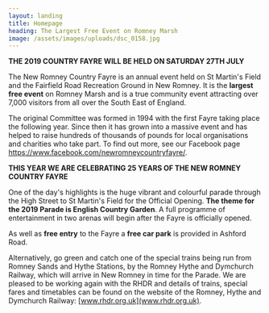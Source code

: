 ```yaml
---
layout: landing
title: Homepage
heading: The Largest Free Event on Romney Marsh
image: /assets/images/uploads/dsc_0158.jpg
---
```

**THE 2019 COUNTRY FAYRE WILL BE HELD ON SATURDAY 27TH JULY**

The New Romney Country Fayre is an annual event held on St Martin's Field and the Fairfield Road Recreation Ground in New Romney. It is the **largest free event** on Romney Marsh and is a true community event attracting over 7,000 visitors from all over the South East of England. 

The original Committee was formed in 1994 with the first Fayre taking place the following year. Since then it has grown into a massive event and has helped to raise hundreds of thousands of pounds for local organisations and charities who take part.  To find out more, see our Facebook page <https://www.facebook.com/newromneycountryfayre/>.

**THIS YEAR WE ARE CELEBRATING 25 YEARS OF THE NEW ROMNEY COUNTRY FAYRE**

One of the day's highlights is the huge vibrant and colourful parade through the High Street to St Martin's Field for the Official Opening.   **The theme for the 2019 Parade is English Country Garden**.  A full programme of entertainment in two arenas will begin after the Fayre is officially opened. 

As well as **free entry** to the Fayre a **free car park** is provided in Ashford Road. 

Alternatively, go green and catch one of the special trains being run from Romney Sands and Hythe Stations, by the Romney Hythe and Dymchurch Railway, which will arrive in New Romney in time for  the Parade.  We are pleased to be working again with the RHDR and details of trains, special fares and timetables can be found on the website of the Romney, Hythe and Dymchurch Railway:  [www.rhdr.org.uk](www.rhdr.org.uk).
